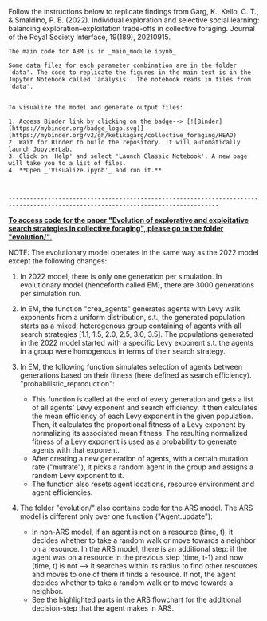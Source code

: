 




Follow the instructions below to replicate findings from Garg, K., Kello, C. T., & Smaldino, P. E. (2022). Individual exploration and selective social learning: balancing exploration–exploitation trade-offs in collective foraging. Journal of the Royal Society Interface, 19(189), 20210915. 

    The main code for ABM is in _main_module.ipynb_

    Some data files for each parameter combination are in the folder 'data'. The code to replicate the figures in the main text is in the Jupyter Notebook called 'analysis'. The notebook reads in files from 'data'. 


    To visualize the model and generate output files:

    1. Access Binder link by clicking on the badge--> [![Binder](https://mybinder.org/badge_logo.svg)](https://mybinder.org/v2/gh/ketikagarg/collective_foraging/HEAD)
    2. Wait for Binder to build the repository. It will automatically launch JupyterLab. 
    3. Click on 'Help' and select 'Launch Classic Notebook'. A new page will take you to a list of files.
    4. **Open _'Visualize.ipynb'_ and run it.** 



    ---------------------------------------------------------------------------------------------------------------------------------

 <b><u>To access code for the paper "Evolution of explorative and exploitative search strategies in collective foraging", please go to the folder "evolution/".</b></u>

NOTE: The evolutionary model operates in the same way as the 2022 model except the following changes:

1. In 2022 model, there is only one generation per simulation. In evolutionary model (henceforth called EM), there are 3000 generations per simulation run.
   
3. In EM, the function "crea_agents" generates agents with Levy walk exponents from a uniform distribution, s.t., the generated population starts as a mixed, heterogenous group containing of agents with all search strategies [1.1, 1.5, 2.0, 2.5, 3.0, 3.5]. The populations generated in the 2022 model started with a specific Levy exponent s.t. the agents in a group were homogenous in terms of their search strategy.
   
5. In EM, the following function simulates selection of agents between generations based on their fitness (here defined as search efficiency).
    "probabilistic_reproduction":
   - This function is called at the end of every generation and gets a list of all agents' Levy exponent and search efficiency. It then calculates the mean efficiency of each Levy exponent in the given population. Then, it calculates the proportional fitness of a Levy exponent by normalizing its associated mean fitness. The resulting normalized fitness of a Levy exponent is used as a probability to generate agents with that exponent.
   - After creating a new generation of agents, with a certain mutation rate ("mutrate"), it picks a random agent in the group and assigns a random Levy exponent to it. 
   - The function also resets agent locations, resource environment and agent efficiencies.
    
   
6. The folder "evolution/" also contains code for the ARS model. The ARS model is different only over one function ("Agent.update"):
   - In non-ARS model, if an agent is not on a resource (time, t), it decides whether to take a random walk or move towards a neighbor on a resource. In the ARS model, there is an additional step: if the agent was on a resource in the previous step (time, t-1) and now (time, t) is not --> it searches within its radius to find other resources and moves to one of them if finds a resource. If not, the agent decides whether to take a random walk or to move towards a neighbor.
   - See the highlighted parts in the ARS flowchart for the additional decision-step that the agent makes in ARS.  

